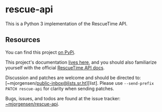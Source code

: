 # rescue-api

This is a Python 3 implementation of the RescueTime API.

## Resources

You can find this project [on PyPi][pypi].

This project's documentation [lives here][unofficial], and you should also familiarize
yourself with the official [RescueTime API docs][official].

Discussion and patches are welcome and should be directed to:
[~mjorgensen/public-inbox@lists.sr.ht][list]. Please use `--send-prefix PATCH
rescue-api` for clarity when sending patches. 

Bugs, issues, and todos are found at the issue tracker:
[~mjorgensen/rescue-api][todo].

[official]: https://www.rescuetime.com/anapi/setup/documentation
[unofficial]: https://man.sr.ht/~mjorgensen/rescuetime-api-docs/
[todo]: https://todo.sr.ht/%7Emjorgensen/rescue-api
[pypi]: https://pypi.org/project/rescue-api/

